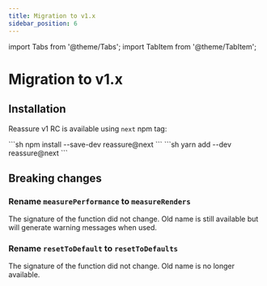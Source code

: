 ```yaml
---
title: Migration to v1.x
sidebar_position: 6
---
```


import Tabs from '@theme/Tabs';
import TabItem from '@theme/TabItem';

# Migration to v1.x

## Installation

Reassure v1 RC is available using `next` npm tag:

<Tabs>
<TabItem value="npm" label="npm">
```sh
npm install --save-dev reassure@next
```
</TabItem>
<TabItem value="yarn" label="yarn">
```sh
yarn add --dev reassure@next
```
</TabItem>
</Tabs>

## Breaking changes

### Rename `measurePerformance` to `measureRenders`

The signature of the function did not change. Old name is still available but will generate warning messages when used.

### Rename `resetToDefault` to `resetToDefaults`

The signature of the function did not change. Old name is no longer available.
